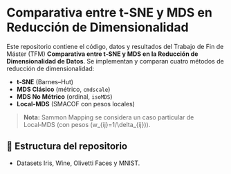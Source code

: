 # Comparativa entre t-SNE y MDS en Reducción de Dimensionalidad

Este repositorio contiene el código, datos y resultados del Trabajo de Fin de Máster (TFM) **Comparativa entre t‑SNE y MDS en la Reducción de Dimensionalidad de Datos**. Se implementan y comparan cuatro métodos de reducción de dimensionalidad:

- **t‑SNE** (Barnes–Hut)  
- **MDS Clásico** (métrico, `cmdscale`)  
- **MDS No Métrico** (ordinal, `isoMDS`)  
- **Local‑MDS** (SMACOF con pesos locales)  

> **Nota:** Sammon Mapping se considera un caso particular de Local‑MDS (con pesos \(w_{ij}=1/\delta_{ij}\)).


## 📁 Estructura del repositorio
- Datasets Iris, Wine, Olivetti Faces y MNIST. 


